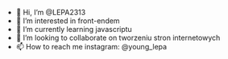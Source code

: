 - 👋 Hi, I’m @LEPA2313
- 👀 I’m interested in  front-endem
- 🌱 I’m currently learning  javascriptu
- 💞️ I’m looking to collaborate on tworzeniu stron internetowych
- 📫 How to reach me  instagram: @young_lepa
